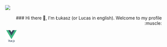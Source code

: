 <div id="header align="center">
  <img  src="https://media.giphy.com/media/2IudUHdI075HL02Pkk/giphy.gif" width="400"/>
  <p align="right">
    ### Hi there 👋, I'm Łukasz (or Lucas in english). Welcome to my profile :muscle:
  </p>
</div>





<img src="https://raw.githubusercontent.com/devicons/devicon/master/icons/vuejs/vuejs-original-wordmark.svg" alt="Vue.js" title="Vue.js" height="40" width="40" />

<!--
**LuckyBOYZ/LuckyBOYZ** is a ✨ _special_ ✨ repository because its `README.md` (this file) appears on your GitHub profile.

Here are some ideas to get you started:

- 🔭 I’m currently working on ...
- 🌱 I’m currently learning ...
- 👯 I’m looking to collaborate on ...
- 🤔 I’m looking for help with ...
- 💬 Ask me about ...
- 📫 How to reach me: ...
- 😄 Pronouns: ...
- ⚡ Fun fact: ...
-->
